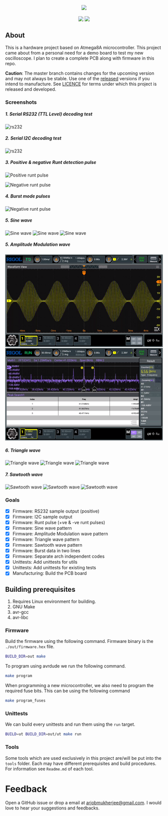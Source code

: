 <p align="center">
    <img src="/docs/images/logo.png"/>
    <br/>
    <br/>
    <img src="https://github.com/coderarjob/ScopeTester/actions/workflows/utbuild.yaml/badge.svg"/>
    <img src="https://github.com/coderarjob/ScopeTester/actions/workflows/fwbuild.yaml/badge.svg"/>
</p>

## About

This is a hardware project based on Atmega8A microcontroller. This project came about from a
personal need for a demo board to test my new oscilloscope. I plan to create a complete PCB
along with firmware in this repo.

**Caution**: The master branch contains changes for the upcoming version and may not always be
stable. Use one of the [released](https://github.com/coderarjob/signal.echo/releases) versions if
you intend to manufacture. See [LICENCE](./LICENSE) for terms under which this project is released
and developed.

### Screenshots

##### 1. Serial RS232 (TTL Level) decoding test

![rs232](docs/images/usart.png)

##### 2. Serial I2C decoding test

![rs232](docs/images/i2c.png)

##### 3. Positive & negative Runt detection pulse

![Positive runt pulse](docs/images/positive_runt.png)

![Negative runt pulse](docs/images/negative_runt.png)

##### 4. Burst mode pulses

![Negative runt pulse](docs/images/burst_pulses.png)

##### 5. Sine wave

![Sine wave](docs/images/sine_wave.png)
![Sine wave](docs/images/sine_wave_freq_dist.png)
![Sine wave](docs/images/sine_wave_fft.png)

##### 5. Amplitude Modulation wave

![Sine wave](docs/images/am_wave.png)
![Sine wave](docs/images/am_wave_fft.png)

##### 6. Triangle wave

![Triangle wave](docs/images/triangle_wave.png)
![Triangle wave](docs/images/triangle_wave_freq_dist.png)
![Triangle wave](docs/images/triangle_wave_fft.png)

##### 7. Sawtooth wave

![Sawtooth wave](docs/images/sawtooth_wave.png)
![Sawtooth wave](docs/images/sawtooth_wave_freq_dist.png)
![Sawtooth wave](docs/images/sawtooth_wave_fft.png)

### Goals

- [X] Firmware: RS232 sample output (positive)
- [X] Firmware: I2C sample output
- [X] Firmware: Runt pulse (+ve & -ve runt pulses)
- [X] Firmware: Sine wave pattern
- [X] Firmware: Amplitude Modulation wave pattern
- [X] Firmware: Triangle wave pattern
- [X] Firmware: Sawtooth wave pattern
- [X] Firmware: Burst data in two lines
- [X] Firmware: Separate arch independent codes
- [X] Unittests: Add unittests for utils
- [X] Unittests: Add unittests for existing tests
- [X] Manufacturing: Build the PCB board

## Building prerequisites

1. Requires Linux environment for building.
2. GNU Make
3. avr-gcc
4. avr-libc

### Firmware

Build the firmware using the following command. Firmware binary is the `./out/firmware.hex` file.

```bash
BUILD_DIR=out make
```

To program using avrdude we run the following command.

```bash
make program
```

When programming a new microcontroller, we also need to program the required fuse bits. This can be
using the following command

```bash
make program_fuses
```

### Unittests

We can build every unittests and run them using the `run` target.

```bash
BUILD=ut BUILD_DIR=out/ut make run
```

### Tools

Some tools which are used exclusively in this project are/will be put into the `tools` folder. Each
may have different prerequisites and build procedures. For information see `Readme.md` of each
tool.

# Feedback

Open a GitHub issue or drop a email at arjobmukherjee@gmail.com. I would love to hear your
suggestions and feedbacks.
